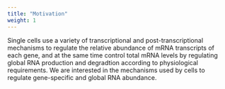 ```yaml
---
title: "Motivation"
weight: 1
---
```


Single cells use a variety of transcriptional and post-transcriptional mechanisms to regulate the relative abundance of mRNA transcripts of each gene, and at the same time control total mRNA levels by regulating global RNA production and degradtion according to physiological requirements. We are interested in the mechanisms used by cells to regulate gene-specific and global RNA abundance.
